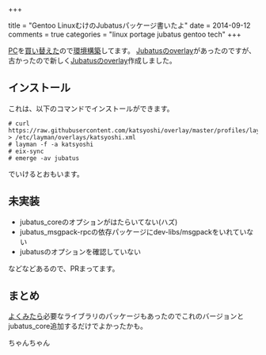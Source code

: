 +++

title = "Gentoo LinuxむけのJubatusパッケージ書いたよ"
date = 2014-09-12
comments = true
categories = "linux portage jubatus gentoo tech"
+++

[PC](/blog/2014/08/20/gentoo-install-battle-part-i/)を[買い替えた](/blog/2014/08/21/gentoo-install-battle-part-ii/)ので[環境構築](/blog/2014/08/31/gentoo-install-battle-part-iii/)してます。
[Jubatusのoverlay](https://github.com/kazuki/overlay/tree/master/sci-calculators/jubatus)があったのですが、古かったので新しく[Jubatusのoverlay](https://github.com/katsyoshi/overlay)作成しました。

## インストール

これは、以下のコマンドでインストールができます。

```
# curl https://raw.githubusercontent.com/katsyoshi/overlay/master/profiles/layman.xml > /etc/layman/overlays/katsyoshi.xml
# layman -f -a katsyoshi
# eix-sync
# emerge -av jubatus
```

でいけるとおもいます。

## 未実装
- jubatus_coreのオプションがはたらいてない(ハズ)
- jubatus_msgpack-rpcの依存パッケージにdev-libs/msgpackをいれていない
- jubatusのオプションを確認していない

などなどあるので、PRまってます。

## まとめ
[よくみたら](https://github.com/kazuki/overlay/)必要なライブラリのパッケージもあったのでこれのバージョンとjubatus_core追加するだけでよかったかも。

ちゃんちゃん

